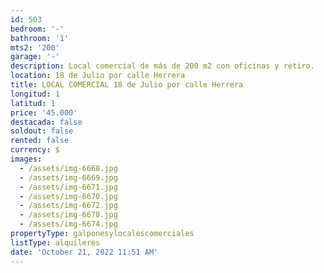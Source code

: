 ```yaml
---
id: 503
bedroom: '-'
bathroom: '1'
mts2: '200'
garage: '-'
description: Local comercial de más de 200 m2 con oficinas y retiro.
location: 18 de Julio por calle Herrera
title: LOCAL COMERCIAL 18 de Julio por calle Herrera
longitud: 1
latitud: 1
price: '45.000'
destacada: false
soldout: false
rented: false
currency: $
images:
  - /assets/img-6668.jpg
  - /assets/img-6669.jpg
  - /assets/img-6671.jpg
  - /assets/img-6670.jpg
  - /assets/img-6672.jpg
  - /assets/img-6678.jpg
  - /assets/img-6674.jpg
propertyType: galponesylocalescomerciales
listType: alquileres
date: 'October 21, 2022 11:51 AM'
---
```


